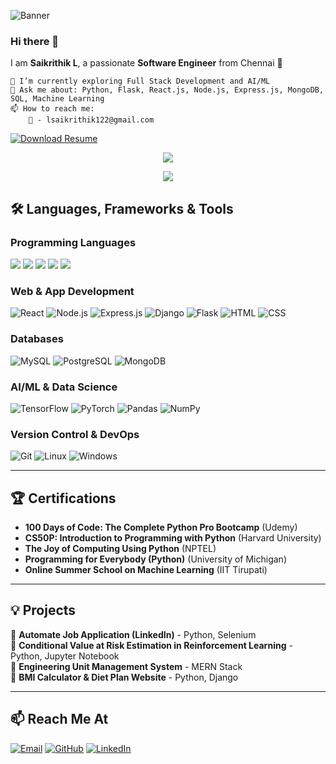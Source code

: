 <img align="center" src="https://raw.githubusercontent.com/lsaikrithik/lsaikrithik/main/src/banner.jfif" alt="Banner"><br>

### Hi there 👋  

I am **Saikrithik L**, a passionate **Software Engineer** from Chennai 🚀 

```
🔭 I’m currently exploring Full Stack Development and AI/ML
💬 Ask me about: Python, Flask, React.js, Node.js, Express.js, MongoDB, SQL, Machine Learning
📫 How to reach me:
    📧 - lsaikrithik122@gmail.com
``` 

[![Download Resume](https://img.shields.io/badge/Check%20Out%20My%20Resume-%23F05033.svg?style=for-the-badge&logo=GitHub-Sponsors&logoColor=white)](resume/latest.pdf)  

<p align="center">
  <img src="https://github-readme-stats.vercel.app/api/top-langs/?username=lsaikrithik&layout=compact&theme=radical"/>
</p>



<p align="center">
  <img src="https://github-readme-streak-stats.herokuapp.com/?user=lsaikrithik&theme=cobalt&ring=FFA500&fire=FFA500&currStreakNum=FFA500&currStreakLabel=FFA500&sideNums=008cff&sideLabels=008cff&dates=A9A9A9&border=696969&stroke=696969" />
</p>

## 🛠️ Languages, Frameworks & Tools  

### **Programming Languages**  

<p align="left">
  <img src="https://img.shields.io/badge/python-%231572B6.svg?&style=for-the-badge&logo=python&logoColor=white"/>
  <img src="https://img.shields.io/badge/javascript-%23323330.svg?style=for-the-badge&logo=javascript&logoColor=%23F7DF1E"/>
  <img src="https://img.shields.io/badge/c++-%2300599C.svg?&style=for-the-badge&logo=c%2B%2B&ogoColor=white"/>
  <img src="https://img.shields.io/badge/c-%2300599C.svg?style=for-the-badge&logo=c&logoColor=white"/>
  <img src="https://img.shields.io/badge/java-%23ED8B00.svg?style=for-the-badge&logo=java&logoColor=white"/>
</p>


### **Web & App Development**  
![React](https://img.shields.io/badge/react-%2320232a.svg?&style=for-the-badge&logo=react&logoColor=%2361DAFB) 
![Node.js](https://img.shields.io/badge/node.js-%2343853D.svg?style=for-the-badge&logo=node.js&logoColor=white) 
![Express.js](https://img.shields.io/badge/express.js-%23404d59.svg?style=for-the-badge&logo=express&logoColor=%2361DAFB) 
![Django](https://img.shields.io/badge/django-%23092E20.svg?style=for-the-badge&logo=django&logoColor=white) 
![Flask](https://img.shields.io/badge/flask-%23000000.svg?style=for-the-badge&logo=flask&logoColor=white) 
![HTML](https://img.shields.io/badge/html5-%23E34F26.svg?style=for-the-badge&logo=html5&logoColor=white) 
![CSS](https://img.shields.io/badge/css3-%231572B6.svg?style=for-the-badge&logo=css3&logoColor=white)  

### **Databases**  
![MySQL](https://img.shields.io/badge/mysql-%23000000.svg?style=for-the-badge&logo=mysql&logoColor=white) 
![PostgreSQL](https://img.shields.io/badge/postgresql-%23316192.svg?style=for-the-badge&logo=postgresql&logoColor=white) 
![MongoDB](https://img.shields.io/badge/mongodb-%234ea94b.svg?style=for-the-badge&logo=mongodb&logoColor=white)  

### **AI/ML & Data Science**  
![TensorFlow](https://img.shields.io/badge/tensorflow-%23FF6F00.svg?style=for-the-badge&logo=tensorflow&logoColor=white) 
![PyTorch](https://img.shields.io/badge/pytorch-%23EE4C2C.svg?style=for-the-badge&logo=pytorch&logoColor=white) 
![Pandas](https://img.shields.io/badge/pandas-%23150458.svg?&style=for-the-badge&logo=pandas&logoColor=white) 
![NumPy](https://img.shields.io/badge/numpy-%23013243.svg?style=for-the-badge&logo=numpy&logoColor=white)  

### **Version Control & DevOps**  
![Git](https://img.shields.io/badge/git-%23F05033.svg?style=for-the-badge&logo=git&logoColor=white) 
![Linux](https://img.shields.io/badge/Linux-FCC624?style=for-the-badge&logo=linux&logoColor=black) 
![Windows](https://img.shields.io/badge/Windows-0078D6?style=for-the-badge&logo=windows&logoColor=white)  

---

## 🏆 Certifications  
- **100 Days of Code: The Complete Python Pro Bootcamp** (Udemy)  
- **CS50P: Introduction to Programming with Python** (Harvard University)  
- **The Joy of Computing Using Python** (NPTEL)  
- **Programming for Everybody (Python)** (University of Michigan)  
- **Online Summer School on Machine Learning** (IIT Tirupati)  

---

## 💡 Projects  
🔹 **Automate Job Application (LinkedIn)** - Python, Selenium  
🔹 **Conditional Value at Risk Estimation in Reinforcement Learning** - Python, Jupyter Notebook  
🔹 **Engineering Unit Management System** - MERN Stack  
🔹 **BMI Calculator & Diet Plan Website** - Python, Django  

---

## 📫 Reach Me At  

[![Email](https://img.shields.io/badge/Gmail-D14836?style=for-the-badge&logo=gmail&logoColor=white)](mailto:lsaikrithik122@gmail.com)  [![GitHub](https://img.shields.io/badge/GitHub-%2312100E.svg?style=for-the-badge&logo=github&logoColor=white)](https://github.com/lsaikrithik)
[![LinkedIn](https://img.shields.io/badge/LinkedIn-%230077B5.svg?style=for-the-badge&logo=linkedin&logoColor=white)](https://www.linkedin.com/in/lsaikrithik/)  



